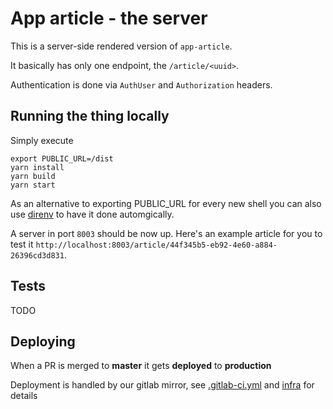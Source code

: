 # App article - the server

This is a server-side rendered version of `app-article`.

It basically has only one endpoint, the `/article/<uuid>`.

Authentication is done via `AuthUser` and `Authorization` headers.

## Running the thing locally

Simply execute

```
export PUBLIC_URL=/dist
yarn install
yarn build
yarn start
```

As an alternative to exporting PUBLIC_URL for every new shell you can also use [direnv](https://direnv.net/docs/installation.html) to have it done automgically.

A server in port `8003` should be now up. Here's an example article for you to test it `http://localhost:8003/article/44f345b5-eb92-4e60-a884-26396cd3d831`.

## Tests
TODO

## Deploying

When a PR is merged to __master__ it gets __deployed__ to __production__

Deployment is handled by our gitlab mirror, see [.gitlab-ci.yml](../../.gitlab-ci.yml) and [infra](../../infra/README.md) for details
